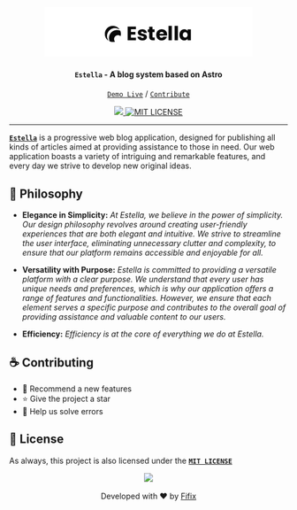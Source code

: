 <p align="center">
  <img src="docs/images/Banner.png" alt="Estella Logo Github">
  <h4 align="center"><strong><code>Estella</code></strong> - A blog system based on Astro</h4>
</p>

<p align="center">
  <a href="https://estella.vercel.app/" target="_blank"><code>Demo Live</code></a>
  /
  <a href="https://github.com/fifixc/estella#-contributing"><code>Contribute</code></a>
</p>

<p align="center">
  <a href="https://github.com/fifixc/estella/issues">
    <img src="https://img.shields.io/github/issues/fifixc/estella.svg?style=flat-square&label=Issues&color=FFE37E">
  </a>
  <a href="https://github.com/fifixc/fifixc/blob/main/LICENSE">
    <img src="https://img.shields.io/badge/License-MIT-white.svg" alt="MIT LICENSE" />
  </a>

  <hr />
</p>


[**`Estella`**](/) is a progressive web blog application, designed for publishing all kinds of articles aimed at providing assistance to those in need. Our web application boasts a variety of intriguing and remarkable features, and every day we strive to develop new original ideas.

## 🧠 Philosophy

- **Elegance in Simplicity:** *At Estella, we believe in the power of simplicity. Our design philosophy revolves around creating user-friendly experiences that are both elegant and intuitive. We strive to streamline the user interface, eliminating unnecessary clutter and complexity, to ensure that our platform remains accessible and enjoyable for all.*

- **Versatility with Purpose:** *Estella is committed to providing a versatile platform with a clear purpose. We understand that every user has unique needs and preferences, which is why our application offers a range of features and functionalities. However, we ensure that each element serves a specific purpose and contributes to the overall goal of providing assistance and valuable content to our users.*

- **Efficiency:** *Efficiency is at the core of everything we do at Estella.*

## ☕ Contributing
  - 📌 Recommend a new features
  - ⭐ Give the project a star
  - 🔧 Help us solve errors

## 🔏 License
 As always, this project is also licensed under the [**`MIT LICENSE`**](/LICENSE)
 &nbsp;

<p align="center">
  <img src="https://raw.githubusercontent.com/catppuccin/catppuccin/main/assets/footers/gray0_ctp_on_line.svg?sanitize=true" />
</p>
<p align="center">
  Developed with ❤ by <a href="https://github.com/fifixc" target="_blank">Fifix</a> 
</p>